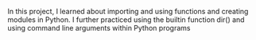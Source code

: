 In this project, I learned about importing and using functions and creating modules in Python. I further practiced using the builtin function dir() and using command line arguments within Python programs
